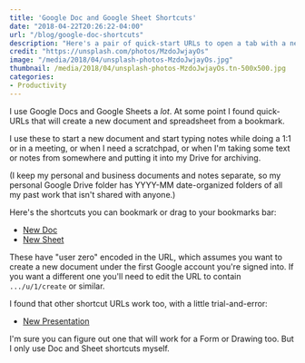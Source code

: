 ```yaml
---
title: 'Google Doc and Google Sheet Shortcuts'
date: "2018-04-22T20:26:22-04:00"
url: "/blog/google-doc-shortcuts"
description: "Here's a pair of quick-start URLs to open a tab with a new Google Doc or Google Sheet."
credit: "https://unsplash.com/photos/MzdoJwjayOs"
image: "/media/2018/04/unsplash-photos-MzdoJwjayOs.jpg"
thumbnail: /media/2018/04/unsplash-photos-MzdoJwjayOs.tn-500x500.jpg
categories:
- Productivity
---
```


I use Google Docs and Google Sheets a *lot*. At some point I found quick-URLs
that will create a new document and spreadsheet from a bookmark.

<!--more-->

I use these to start a new document and start typing notes while doing a 1:1 or
in a meeting, or when I need a scratchpad, or when I'm taking some text or notes
from somewhere and putting it into my Drive for archiving.

(I keep my personal and business documents and notes separate, so my personal
Google Drive folder has YYYY-MM date-organized folders of all my past work that
isn't shared with anyone.)

Here's the shortcuts you can bookmark or drag to your bookmarks bar:

* [New Doc](https://docs.google.com/document/u/0/create)
* [New Sheet](https://docs.google.com/spreadsheets/u/0/create)

These have "user zero" encoded in the URL, which assumes you want to create a
new document under the first Google account you're signed into. If you want a
different one you'll need to edit the URL to contain `.../u/1/create` or
similar.

I found that other shortcut URLs work too, with a little trial-and-error:

* [New Presentation](https://docs.google.com/presentation/u/0/create)

I'm sure you can figure out one that will work for a Form or Drawing too. But I
only use Doc and Sheet shortcuts myself.
